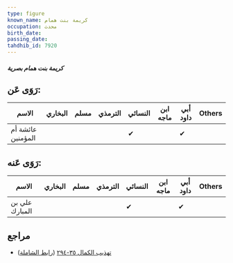 ```yaml
---
type: figure
known_name: كريمة بنت همام
occupation: محدث
birth_date:
passing_date:
tahdhib_id: 7920
---
```

##### كريمة بنت همام بصرية

## رَوَى عَن:
| الاسم             | البخاري | مسلم | الترمذي | النسائي | ابن ماجه | أبي داود | Others |
| ----------------- | ------- | ---- | ------- | ------- | -------- | -------- | ------ |
| عائشة أم المؤمنين |         |      |         | ✔       |          | ✔        |        |
## رَوَى عَنه:
| الاسم          | البخاري | مسلم | الترمذي | النسائي | ابن ماجه | أبي داود | Others |
| -------------- | ------- | ---- | ------- | ------- | -------- | -------- | ------ |
| علي بن المبارك |         |      |         | ✔       |          | ✔        |        |
## مراجع
- [تهذيب الكمال ٣٥-٢٩٤](obsidian://open?vault=Tahdhib-al-Kamal&file=Figures/٧٩٢٠-كريمة%20بنت%20همام%20بصرية) ([رابط الشاملة](https://shamela.ws/book/3722/18893))